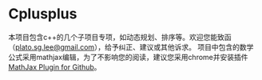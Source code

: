 # Cplusplus

本项目包含c++的几个子项目专项，如动态规划、排序等。欢迎您能致函（plato.sg.lee@gmail.com），给予纠正、建议或其他诉求。
项目中包含的数学公式采用mathjax编辑，为了不影响您的阅读，建议您采用chrome并安装插件[MathJax Plugin for Github](https://chrome.google.com/webstore/detail/mathjax-plugin-for-github/ioemnmodlmafdkllaclgeombjnmnbima)。

